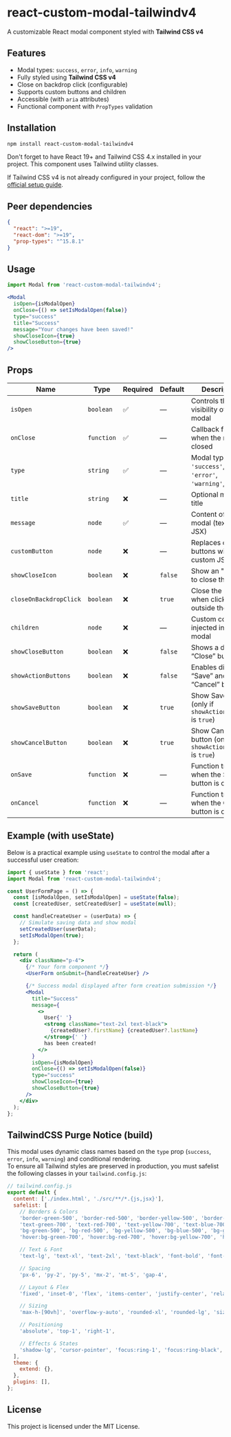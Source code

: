 # react-custom-modal-tailwindv4

A customizable React modal component styled with **Tailwind CSS v4**


## Features

- Modal types: `success`, `error`, `info`, `warning`
- Fully styled using **Tailwind CSS v4**
- Close on backdrop click (configurable)
- Supports custom buttons and children
- Accessible (with `aria` attributes)
- Functional component with `PropTypes` validation


## Installation

```bash
npm install react-custom-modal-tailwindv4
```
Don't forget to have React 19+ and Tailwind CSS 4.x installed in your project.
This component uses Tailwind utility classes.

If Tailwind CSS v4 is not already configured in your project, follow the [official setup guide](https://tailwindcss.com/docs/installation).


## Peer dependencies

```json
{
  "react": ">=19",
  "react-dom": ">=19",
  "prop-types": "^15.8.1"
}
```


## Usage

```jsx
import Modal from 'react-custom-modal-tailwindv4';

<Modal
  isOpen={isModalOpen}
  onClose={() => setIsModalOpen(false)}
  type="success"
  title="Success"
  message="Your changes have been saved!"
  showCloseIcon={true}
  showCloseButton={true}
/>
```


## Props

| Name                   | Type       | Required | Default | Description                                                            |
|------------------------|------------|----------|---------|------------------------------------------------------------------------|
| `isOpen`               | `boolean`  | ✅       | —       | Controls the visibility of the modal                                   |
| `onClose`              | `function` | ✅       | —       | Callback fired when the modal is closed                                |
| `type`                 | `string`   | ✅       | —       | Modal type: `'success'`, `'error'`, `'warning'`, `'info'`              |
| `title`                | `string`   | ❌       | —       | Optional modal title                                                   |
| `message`              | `node`     | ✅       | —       | Content of the modal (text or JSX)                                     |
| `customButton`         | `node`     | ❌       | —       | Replaces default buttons with custom JSX                               |
| `showCloseIcon`        | `boolean`  | ❌       | `false` | Show an "X" icon to close the modal                                    |
| `closeOnBackdropClick` | `boolean`  | ❌       | `true`  | Close the modal when clicking outside the modal                        |
| `children`             | `node`     | ❌       | —       | Custom content injected inside the modal                               |
| `showCloseButton`      | `boolean`  | ❌       | `false` | Shows a default “Close” button                                         |
| `showActionButtons`    | `boolean`  | ❌       | `false` | Enables display of “Save” and “Cancel” buttons                         |
| `showSaveButton`       | `boolean`  | ❌       | `true`  | Show Save button (only if `showActionButtons` is `true`)               |
| `showCancelButton`     | `boolean`  | ❌       | `true`  | Show Cancel button (only if `showActionButtons` is `true`)             |
| `onSave`               | `function` | ❌       | —       | Function triggered when the Save button is clicked                     |
| `onCancel`             | `function` | ❌       | —       | Function triggered when the Cancel button is clicked                   |


## Example (with useState)

Below is a practical example using `useState` to control the modal after a successful user creation:

```jsx
import { useState } from 'react';
import Modal from 'react-custom-modal-tailwindv4';

const UserFormPage = () => {
  const [isModalOpen, setIsModalOpen] = useState(false);
  const [createdUser, setCreatedUser] = useState(null);

  const handleCreateUser = (userData) => {
    // Simulate saving data and show modal
    setCreatedUser(userData);
    setIsModalOpen(true);
  };

  return (
    <div className="p-4">
      {/* Your form component */}
      <UserForm onSubmit={handleCreateUser} />

      {/* Success modal displayed after form creation submission */}
      <Modal
        title="Success"
        message={
          <>
            User{' '}
            <strong className="text-2xl text-black">
              {createdUser?.firstName} {createdUser?.lastName}
            </strong>{' '}
            has been created!
          </>
        }
        isOpen={isModalOpen}
        onClose={() => setIsModalOpen(false)}
        type="success"
        showCloseIcon={true}
        showCloseButton={true}
      />
    </div>
  );
};
```


## TailwindCSS Purge Notice (build)

This modal uses dynamic class names based on the `type` prop (`success`, `error`, `info`, `warning`) and conditional rendering.  
To ensure all Tailwind styles are preserved in production, you must safelist the following classes in your `tailwind.config.js`:

```js
// tailwind.config.js
export default {
  content: ['./index.html', './src/**/*.{js,jsx}'],
  safelist: [
    // Borders & Colors
    'border-green-500', 'border-red-500', 'border-yellow-500', 'border-blue-500', 'border-4',
    'text-green-700', 'text-red-700', 'text-yellow-700', 'text-blue-700',
    'bg-green-500', 'bg-red-500', 'bg-yellow-500', 'bg-blue-500', 'bg-gray-500', 'bg-white', 'bg-black/70',
    'hover:bg-green-700', 'hover:bg-red-700', 'hover:bg-yellow-700', 'hover:bg-blue-700', 'hover:bg-gray-700',

    // Text & Font
    'text-lg', 'text-xl', 'text-2xl', 'text-black', 'font-bold', 'font-normal',

    // Spacing
    'px-6', 'py-2', 'py-5', 'mx-2', 'mt-5', 'gap-4',

    // Layout & Flex
    'fixed', 'inset-0', 'flex', 'items-center', 'justify-center', 'relative', 'text-center',

    // Sizing
    'max-h-[90vh]', 'overflow-y-auto', 'rounded-xl', 'rounded-lg', 'size-5',

    // Positioning
    'absolute', 'top-1', 'right-1',

    // Effects & States
    'shadow-lg', 'cursor-pointer', 'focus:ring-1', 'focus:ring-black', 'focus:outline-none',
  ],
  theme: {
    extend: {},
  },
  plugins: [],
};
```


## License

This project is licensed under the MIT License.